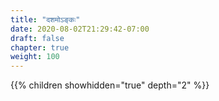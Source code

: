```yaml
---
title: "दशमोऽङ्कः"
date: 2020-08-02T21:29:42-07:00
draft: false
chapter: true
weight: 100
---
```


{{% children showhidden="true" depth="2" %}}